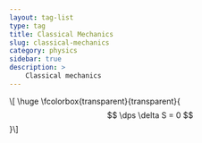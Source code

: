 ```yaml
---
layout: tag-list
type: tag
title: Classical Mechanics
slug: classical-mechanics
category: physics
sidebar: true
description: >
    Classical mechanics
---
```


\\[ \huge \fcolorbox{transparent}{transparent}{ $$ \dps
\delta S = 0
$$ }\\]